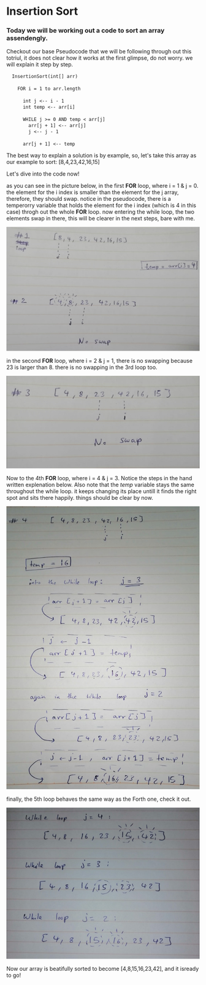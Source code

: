 # Insertion Sort

### Today we will be working out a code to sort an array assendengly.

Checkout our base Pseudocode that we will be following through out this totriul, it does not clear how it works at the first glimpse, do not worry. we will explain it step by step.

```
  InsertionSort(int[] arr)

    FOR i = 1 to arr.length

      int j <-- i - 1
      int temp <-- arr[i]

      WHILE j >= 0 AND temp < arr[j]
        arr[j + 1] <-- arr[j]
        j <-- j - 1

      arr[j + 1] <-- temp
```

The best way to explain a solution is by example, so, let's take this array as our example to sort:
[8,4,23,42,16,15]

Let's dive into the code now!

as you can see in the picture below, in the first **FOR** loop, where i = 1 & j = 0. the element for the i index is smaller than the element for the j array, therefore, they should swap. notice in the pseudocode, there is a temperorry variable that holds the element for the i index (which is 4 in this case) throgh out the whole **FOR** loop. now entering the while loop, the two elements swap in there, this will be clearer in the next steps, bare with me.


![First and second loops in FOR](../assets/nu-1-and-2.jpeg)

in the second **FOR** loop, where i = 2 & j = 1, there is no swapping because 23 is larger than 8. there is no swapping in the 3rd loop too.

![Third loop in FOR](../assets/nu-3.jpeg)

Now to the 4th **FOR** loop, where i = 4 & j = 3.
Notice the steps in the hand written explenation below.
Also note that the *temp* variable stays the same throughout the while loop. it keeps changing its place untill it finds the right spot and sits there happily. things should be clear by now.

![Forth loop in FOR](../assets/nu-4.jpeg)


finally, the 5th loop behaves the same way as the Forth one, check it out.

![Fifth loop in FOR](../assets/nu-5.jpeg)


Now our array is beatifully sorted to become [4,8,15,16,23,42], and it isready to go!

